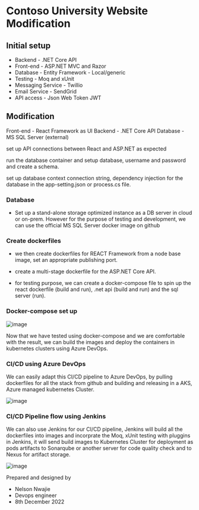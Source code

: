 # Contoso University Website Modification

## Initial setup

- Backend - .NET Core API
- Front-end - ASP.NET MVC and Razor
- Database - Entity Framework - Local/generic 
- Testing - Moq and xUnit
- Messaging Service - Twillio
- Email Service - SendGrid
- API access - Json Web Token JWT

## Modification

Front-end - React Framework as UI
Backend - .NET Core API
Database - MS SQL Server (external)

set up API connections between React and ASP.NET as expected

run the database container and setup database, username and password and create a schema.

set up database context connection string, dependency injection for the database in the app-setting.json or process.cs file.




### Database
- Set up a stand-alone storage optimized instance as a DB server in cloud or on-prem. However for the purpose of testing and development, we can use the official MS SQL Server docker image on github

### Create dockerfiles

- we then create dockerfiles for REACT Framework from a node base 		image, set an appropriate publishing port.

- create a multi-stage dockerfile for the ASP.NET Core API.

- for testing purpose, we can create a docker-compose file to spin up the  react dockerfile (build and run), .net api (build and run) and the sql server (run).

### Docker-compose set up
![image](https://user-images.githubusercontent.com/20236706/206538634-e1edccc3-697b-4959-b22f-468d7f074aae.png)


Now that we have tested using docker-compose and we are comfortable with the result, we can build the images and deploy the containers in kubernetes clusters using Azure DevOps.

### CI/CD using Azure DevOps
We can easily adapt this CI/CD pipeline to Azure DevOps, by pulling dockerfiles for all the stack from github and building and releasing in a AKS, Azure managed kubernetes Cluster. 

![image](https://user-images.githubusercontent.com/20236706/206547389-77a364df-6784-4321-8ac6-e08449e3450e.png)


### CI/CD Pipeline flow using Jenkins

We can also use Jenkins for our CI/CD pipeline, Jenkins will build all the dockerfiles into images  and incorprate the Moq, xUnit testing with pluggins in Jenkins, it will send build images to Kubernetes Cluster for deployment  as pods artifacts to Sonarqube  or another server for code quality check and to Nexus for artifact storage.

![image](https://user-images.githubusercontent.com/20236706/206540511-d3d35b28-00e5-4b7f-b717-c690b00e291c.png)



Prepared and designed by


- Nelson Nwajie
- Devops engineer
- 8th December 2022
